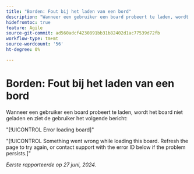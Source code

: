 ```yaml
---
title: "Borden: Fout bij het laden van een bord"
description: "Wanneer een gebruiker een board probeert te laden, wordt het board niet geladen en ziet de gebruiker een foutbericht."
hidefromtoc: true
feature: Agile
source-git-commit: ad560adcf4230891bb31b82402d1ac77539d72fb
workflow-type: tm+mt
source-wordcount: '56'
ht-degree: 0%

---
```



# Borden: Fout bij het laden van een bord

Wanneer een gebruiker een board probeert te laden, wordt het board niet geladen en ziet de gebruiker het volgende bericht:

&quot;[!UICONTROL Error loading board]&quot;

&quot;[!UICONTROL Something went wrong while loading this board. Refresh the page to try again, or contact support with the error ID below if the problem persists.]&quot;

_Eerste rapporteerde op 27 juni, 2024._
